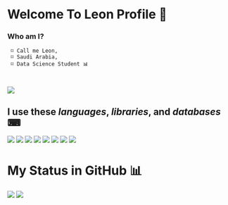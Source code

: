 # Welcome To Leon Profile 👋
### Who am I?
```
 ⌑ Call me Leon,
 ⌑ Saudi Arabia,
 ⌑ Data Science Student 📊
```
#
<a href="https://github.com/iIeon">
   <img src="https://komarev.com/ghpvc/?username=iIeon">
</a>

## I use these *languages*, *libraries*, and *databases* ⌨
<div align="left" >
<img src="https://img.shields.io/badge/JavaScript-323330?style=for-the-badge&logo=javascript&logoColor=F7DF1E" />
 <img src="https://img.shields.io/badge/Python-%23430098.svg?style=for-the-badge&logo=python&logoColor=white">
<img src="https://img.shields.io/badge/HTML5-E34F26?style=for-the-badge&logo=html5&logoColor=white"/>
<img src="https://img.shields.io/badge/CSS3-1572B6?style=for-the-badge&logo=css3&logoColor=white"/>
<img src="https://img.shields.io/badge/MongoDB-4EA94B?style=for-the-badge&logo=mongodb&logoColor=white"/>
<img src="https://img.shields.io/badge/MySQL-005C84?style=for-the-badge&logo=mysql&logoColor=white"/>
<img src="https://img.shields.io/badge/GIT-E44C30?style=for-the-badge&logo=git&logoColor=white"/>
<img src="https://img.shields.io/badge/Node.js-339933?style=for-the-badge&logo=nodedotjs&logoColor=white"/>

 
</div>
<h1>My Status in GitHub 📊</h1>
<img src="https://github-readme-stats.vercel.app/api/top-langs/?username=iIeon&langs_count=8&layout=compact&theme=react&hide_border=true&bg_color=0d1117">
<img src="https://github-readme-stats.vercel.app/api?username=iIeon&show_icons=true&title_color=fcd400&text_color=9f9f9f&bg_color=0d1117&hide_border=true&icon_color=fcd400&hide_title=true&count_private=true">

